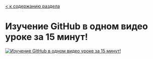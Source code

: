  [< к содержанию раздела](video_git/readme.md)
 # Изучение GitHub в одном видео уроке за 15 минут!

 
[![Изучение GitHub в одном видео уроке за 15 минут!](http://img.youtube.com/vi/JfpCicDUMKc/0.jpg)](http://www.youtube.com/watch?v=JfpCicDUMKc)